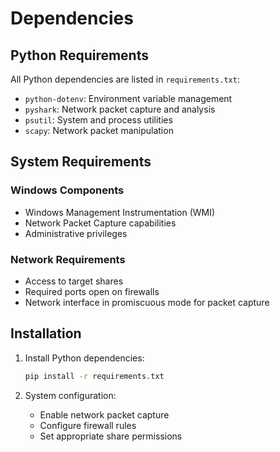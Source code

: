 # Dependencies

## Python Requirements

All Python dependencies are listed in `requirements.txt`:

- `python-dotenv`: Environment variable management
- `pyshark`: Network packet capture and analysis
- `psutil`: System and process utilities
- `scapy`: Network packet manipulation

## System Requirements

### Windows Components
- Windows Management Instrumentation (WMI)
- Network Packet Capture capabilities
- Administrative privileges

### Network Requirements
- Access to target shares
- Required ports open on firewalls
- Network interface in promiscuous mode for packet capture

## Installation

1. Install Python dependencies:
   ```bash
   pip install -r requirements.txt
   ```

2. System configuration:
   - Enable network packet capture
   - Configure firewall rules
   - Set appropriate share permissions
